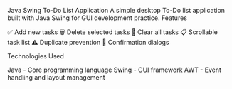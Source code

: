 Java Swing To-Do List Application
A simple desktop To-Do list application built with Java Swing for GUI development practice.
Features

✅ Add new tasks
🗑️ Delete selected tasks
🧹 Clear all tasks
📋 Scrollable task list
⚠️ Duplicate prevention
💬 Confirmation dialogs

Technologies Used

Java - Core programming language
Swing - GUI framework
AWT - Event handling and layout management
